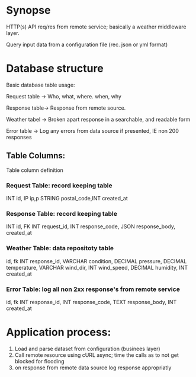 # Synopse
HTTP(s) API req/res from remote service; basically a weather middleware layer.

Query input data from a configuration file (rec. json or yml format)

# Database structure
Basic database table usage:

Request table -> Who, what, where. when, why

Response table-> Response from remote source.

Weather tabel -> Broken apart response in a searchable, and readable form

Error table   -> Log any errors from data source if presented, IE non 200 responses

## Table Columns:
Table column definition

### Request Table: record keeping table
INT id, IP ip,p STRING postal_code,INT created_at

### Response Table: record keeping table
INT id, FK INT request_id, INT response_code, JSON response_body, created_at

### Weather Table: data repositoty table
id, fk INT response_id, VARCHAR condition, DECIMAL pressure, DECIMAL temperature, VARCHAR wind_dir, INT wind_speed, DECIMAL humidity, INT created_at

### Error Table: log all non 2xx response's from remote service
id, fk INT response_id, INT response_code, TEXT response_body, INT created_at

# Application process:
 1) Load and parse dataset from configuration (businees layer)
 2) Call remote resource using cURL async; time the calls as to not get blocked for flooding
 3) on response from remote data source log response appropriatly